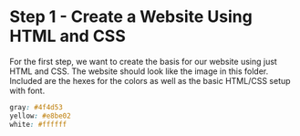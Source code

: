 # Step 1 - Create a Website Using HTML and CSS

For the first step, we want to create the basis for our website using just HTML and CSS. The website should look like the image in this folder. Included are the hexes for the colors as well as the basic HTML/CSS setup with font.

```css
gray: #4f4d53
yellow: #e8be02
white: #ffffff
```
